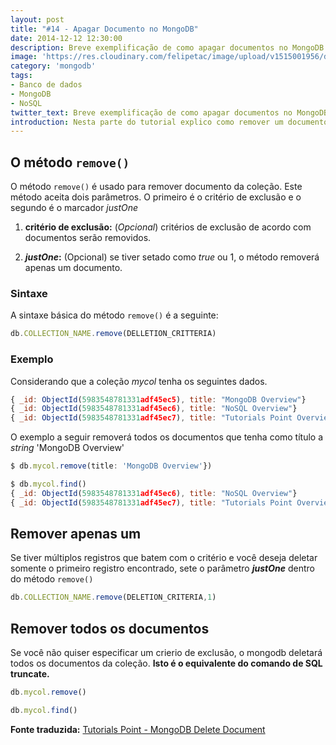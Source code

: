 ```yaml
---
layout: post
title: "#14 - Apagar Documento no MongoDB"
date: 2014-12-12 12:30:00
description: Breve exemplificação de como apagar documentos no MongoDB.
image: 'https://res.cloudinary.com/felipetac/image/upload/v1515001956/delete3_qn7wot.png'
category: 'mongodb'
tags:
- Banco de dados
- MongoDB
- NoSQL
twitter_text: Breve exemplificação de como apagar documentos no MongoDB.
introduction: Nesta parte do tutorial explico como remover um documento de uma coleção no MongoDB.
---
```

## O método ```remove()```

O método ```remove()``` é usado para remover documento da coleção. Este método aceita dois parâmetros. O primeiro é o critério de exclusão e o segundo é o marcador *justOne*

1. **critério de exclusão:** (*Opcional*) critérios de exclusão de acordo com documentos serão removidos.

2. **_justOne_:** (Opcional) se tiver setado como *true* ou 1, o método removerá apenas um documento.

### Sintaxe

A sintaxe básica do método ```remove()``` é a seguinte:

```js
db.COLLECTION_NAME.remove(DELLETION_CRITTERIA)
```

### Exemplo

Considerando que a coleção *mycol* tenha os seguintes dados.

```js
{ _id: ObjectId(5983548781331adf45ec5), title: "MongoDB Overview"}
{ _id: ObjectId(5983548781331adf45ec6), title: "NoSQL Overview"}
{ _id: ObjectId(5983548781331adf45ec7), title: "Tutorials Point Overview"}
```

O exemplo a seguir removerá todos os documentos que tenha como título a *string* 'MongoDB Overview'

```js
$ db.mycol.remove(title: 'MongoDB Overview'})

$ db.mycol.find()
{ _id: ObjectId(5983548781331adf45ec6), title: "NoSQL Overview"}
{ _id: ObjectId(5983548781331adf45ec7), title: "Tutorials Point Overview"}
```

## Remover apenas um

Se tiver múltiplos registros que batem com o critério e você deseja deletar somente o primeiro registro encontrado, sete o parâmetro **_justOne_** dentro do método ```remove()```

```js
db.COLLECTION_NAME.remove(DELETION_CRITERIA,1)
```

## Remover todos os documentos

Se você não quiser especificar um crierio de exclusão, o mongodb deletará todos os documentos da coleção. **Isto é o equivalente do comando de SQL truncate.**

```js
db.mycol.remove()

db.mycol.find()
```

**Fonte traduzida:** [Tutorials Point - MongoDB Delete Document](http://www.tutorialspoint.com/mongodb/mongodb_delete_document.htm)
